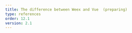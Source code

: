 ```yaml
---
title: The difference between Weex and Vue  (preparing)
type: references
order: 12.1
version: 2.1
---
```

